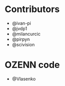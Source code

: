 # Contributors

* @ivan-pi
* @jvdp1
* @milancurcic
* @pirpyn
* @scivision

# OZENN code
* @Vlasenko
